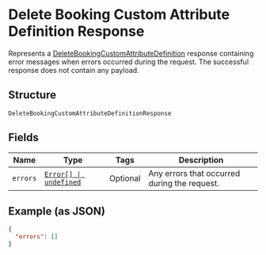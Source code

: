 
# Delete Booking Custom Attribute Definition Response

Represents a [DeleteBookingCustomAttributeDefinition](../api/booking-custom-attributes.md#delete-booking-custom-attribute-definition) response
containing error messages when errors occurred during the request. The successful response does not contain any payload.

## Structure

`DeleteBookingCustomAttributeDefinitionResponse`

## Fields

| Name | Type | Tags | Description |
|  --- | --- | --- | --- |
| `errors` | [`Error[] \| undefined`](../models/error.md) | Optional | Any errors that occurred during the request. |

## Example (as JSON)

```json
{
  "errors": []
}
```

